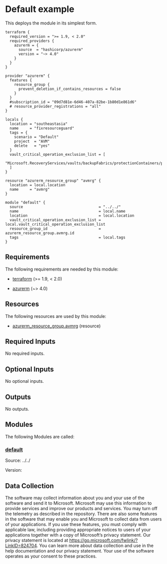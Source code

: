 <!-- BEGIN_TF_DOCS -->
# Default example

This deploys the module in its simplest form.

```hcl
terraform {
  required_version = ">= 1.9, < 2.0"
  required_providers {
    azurerm = {
      source  = "hashicorp/azurerm"
      version = "~> 4.0"
    }
  }
}

provider "azurerm" {
  features {
    resource_group {
      prevent_deletion_if_contains_resources = false
    }
  }
  #subscription_id = "09d7d81e-6d46-407a-82be-1b80d1e861d6"
  # resource_provider_registrations = "all"
}

locals {
  location = "southeastasia"
  name     = "fixresourceguard"
  tags = {
    scenario = "Default"
    project  = "AVM"
    delete   = "yes"
  }
  vault_critical_operation_exclusion_list = [
    "Microsoft.RecoveryServices/vaults/backupFabrics/protectionContainers/protectedItems/delete"
  ]
}

resource "azurerm_resource_group" "avmrg" {
  location = local.location
  name     = "avmrg"
}

module "default" {
  source                                  = "../../"
  name                                    = local.name
  location                                = local.location
  vault_critical_operation_exclusion_list = local.vault_critical_operation_exclusion_list
  resource_group_id                       = azurerm_resource_group.avmrg.id
  tags                                    = local.tags
}
```

<!-- markdownlint-disable MD033 -->
## Requirements

The following requirements are needed by this module:

- <a name="requirement_terraform"></a> [terraform](#requirement\_terraform) (>= 1.9, < 2.0)

- <a name="requirement_azurerm"></a> [azurerm](#requirement\_azurerm) (~> 4.0)

## Resources

The following resources are used by this module:

- [azurerm_resource_group.avmrg](https://registry.terraform.io/providers/hashicorp/azurerm/latest/docs/resources/resource_group) (resource)

<!-- markdownlint-disable MD013 -->
## Required Inputs

No required inputs.

## Optional Inputs

No optional inputs.

## Outputs

No outputs.

## Modules

The following Modules are called:

### <a name="module_default"></a> [default](#module\_default)

Source: ../../

Version:

<!-- markdownlint-disable-next-line MD041 -->
## Data Collection

The software may collect information about you and your use of the software and send it to Microsoft. Microsoft may use this information to provide services and improve our products and services. You may turn off the telemetry as described in the repository. There are also some features in the software that may enable you and Microsoft to collect data from users of your applications. If you use these features, you must comply with applicable law, including providing appropriate notices to users of your applications together with a copy of Microsoft’s privacy statement. Our privacy statement is located at <https://go.microsoft.com/fwlink/?LinkID=824704>. You can learn more about data collection and use in the help documentation and our privacy statement. Your use of the software operates as your consent to these practices.
<!-- END_TF_DOCS -->